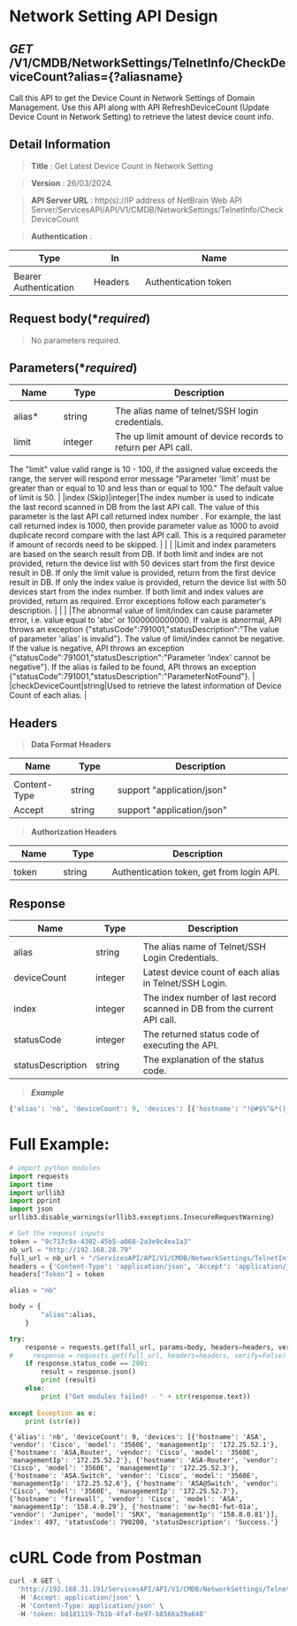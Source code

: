 
# Network Setting API Design

## ***GET*** /V1/CMDB/NetworkSettings/TelnetInfo/CheckDeviceCount?alias={?aliasname}
Call this API to get the Device Count in Network Settings of Domain Management.
Use this API along with API RefreshDeviceCount (Update Device Count in Network Setting) to retrieve the latest device count info.

## Detail Information

> **Title** : Get Latest Device Count in Network Setting<br>

> **Version** : 26/03/2024.

> **API Server URL** : http(s)://IP address of NetBrain Web API Server/ServicesAPI/API/V1/CMDB/NetworkSettings/TelnetInfo/CheckDeviceCount

> **Authentication** : 

|**Type**|**In**|**Name**|
|------|------|------|
|<img width=100/>|<img width=100/>|<img width=500/>|
|Bearer Authentication| Headers | Authentication token | 

## Request body(****required***)

>No parameters required.

## Parameters(****required***)
|**Name**|**Type**|**Description**|
|------|------|------|
|<img width=100/>|<img width=100/>|<img width=500/>|
|alias*|string|The alias name of telnet/SSH login credentials. |
|limit|integer|The up limit amount of device records to return per API call. 
The "limit" value valid range is 10 - 100, if the assigned value exceeds the range, the server will respond error message "Parameter 'limit' must be greater than or equal to 10 and less than or equal to 100." 
The default value of limit is 50. |
|index (Skip)|integer|The index number is used to indicate the last record scanned in DB from the last API call. The value of this parameter is the last API call returned index number . For example, the last call returned index is 1000, then provide parameter value as 1000 to avoid duplicate record compare with the last API call. This is a required parameter if amount of records need to be skipped.  |
|           |           |Limit and index parameters are based on the search result from DB. If both limit and index are not provided, return the device list with 50 devices start from the first device result in DB. If only the limit value is provided, return from the first device result in DB. If only the index value is provided, return the device list with 50 devices start from the index number. If both limit and index values are provided, return as required. Error exceptions follow each parameter's description. |
|           |           |The abnormal value of limit/index can cause parameter error, i.e. value equal to 'abc' or 1000000000000. If value is abnormal, API throws an exception {"statusCode":791001,"statusDescription":"The value of parameter 'alias' is invalid"}. The value of limit/index cannot be negative. If the value is negative, API throws an exception {"statusCode":791001,"statusDescription":"Parameter 'index' cannot be negative"}. If the alias is failed to be found, API throws an exception {"statusCode":791001,"statusDescription":"ParameterNotFound"}. |
|checkDeviceCount|string|Used to retrieve the latest information of Device Count of each alias. |


## Headers

> **Data Format Headers**

|**Name**|**Type**|**Description**|
|------|------|------|
|<img width=100/>|<img width=100/>|<img width=500/>|
| Content-Type | string  | support "application/json" |
| Accept | string  | support "application/json" |

> **Authorization Headers**

|**Name**|**Type**|**Description**|
|------|------|------|
|<img width=100/>|<img width=100/>|<img width=500/>|
| token | string  | Authentication token, get from login API. |

## Response

|**Name**|**Type**|**Description**|
|------|------|------|
|<img width=100/>|<img width=100/>|<img width=500/>|
|alias| string | The alias name of Telnet/SSH Login Credentials.  |
|deviceCount| integer | Latest device count of each alias in Telnet/SSH Login.  |
|index| integer | The index number of last record scanned in DB from the current API call.  |
|statusCode| integer | The returned status code of executing the API.  |
|statusDescription| string | The explanation of the status code.  |

> ***Example***


```python
{'alias': 'nb', 'deviceCount': 9, 'devices': [{'hostname': "!@#$%^&*()_-=+~`:;.'|\\/[]{}", 'vendor': 'Cisco', 'model': '3560E', 'managementIp': '172.25.52.9'}, {'hostname': 'ASA', 'vendor': 'Cisco', 'model': '3560E', 'managementIp': '172.25.52.1'}, {'hostname': 'ASA,Router', 'vendor': 'Cisco', 'model': '3560E', 'managementIp': '172.25.52.2'}, {'hostname': 'ASA-Router', 'vendor': 'Cisco', 'model': '3560E', 'managementIp': '172.25.52.3'}, {'hostname': 'ASA.Switch', 'vendor': 'Cisco', 'model': '3560E', 'managementIp': '172.25.52.6'}, {'hostname': 'ASA@Switch', 'vendor': 'Cisco', 'model': '3560E', 'managementIp': '172.25.52.7'}, {'hostname': 'ASA\\Router', 'vendor': 'Cisco', 'model': '3560E', 'managementIp': '172.25.52.4'}, {'hostname': 'firewall', 'vendor': 'Cisco', 'model': 'ASA', 'managementIp': '158.4.0.29'}, {'hostname': 'sw-hec01-fwt-01a', 'vendor': 'Juniper', 'model': 'SRX', 'managementIp': '158.8.0.81'}], 'index': 497, 'statusCode': 790200, 'statusDescription': 'Success.'}
```

# Full Example:


```python
# import python modules 
import requests
import time
import urllib3
import pprint
import json
urllib3.disable_warnings(urllib3.exceptions.InsecureRequestWarning)

# Set the request inputs
token = "9c717c9a-4302-45b5-a068-2a3e9c4ea1a3"
nb_url = "http://192.168.28.79"
full_url = nb_url + "/ServicesAPI/API/V1/CMDB/NetworkSettings/TelnetInfo/CheckDeviceCount"
headers = {'Content-Type': 'application/json', 'Accept': 'application/json'}
headers["Token"] = token

alias = "nb"

body = {
        "alias":alias,
    }

try:
    response = requests.get(full_url, params=body, headers=headers, verify=False)
#     response = requests.get(full_url, headers=headers, verify=False)
    if response.status_code == 200:
        result = response.json()
        print (result)
    else:
        print ("Get modules failed! - " + str(response.text))
    
except Exception as e:
    print (str(e)) 
```

    {'alias': 'nb', 'deviceCount': 9, 'devices': [{'hostname': 'ASA', 'vendor': 'Cisco', 'model': '3560E', 'managementIp': '172.25.52.1'}, {'hostname': 'ASA,Router', 'vendor': 'Cisco', 'model': '3560E', 'managementIp': '172.25.52.2'}, {'hostname': 'ASA-Router', 'vendor': 'Cisco', 'model': '3560E', 'managementIp': '172.25.52.3'}, {'hostname': 'ASA.Switch', 'vendor': 'Cisco', 'model': '3560E', 'managementIp': '172.25.52.6'}, {'hostname': 'ASA@Switch', 'vendor': 'Cisco', 'model': '3560E', 'managementIp': '172.25.52.7'}, {'hostname': 'firewall', 'vendor': 'Cisco', 'model': 'ASA', 'managementIp': '158.4.0.29'}, {'hostname': 'sw-hec01-fwt-01a', 'vendor': 'Juniper', 'model': 'SRX', 'managementIp': '158.8.0.81'}], 'index': 497, 'statusCode': 790200, 'statusDescription': 'Success.'}
    

# cURL Code from Postman


```python
curl -X GET \
  'http://192.168.31.191/ServicesAPI/API/V1/CMDB/NetworkSettings/TelnetInfo/CheckDeviceCount?alias=nb' \
  -H 'Accept: application/json' \
  -H 'Content-Type: application/json' \
  -H 'token: b0181119-7b1b-4faf-be97-b8566a39a640'
```
